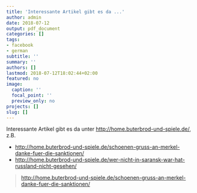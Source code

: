 ```yaml
---
title: 'Interessante Artikel gibt es da ...'
author: admin
date: 2018-07-12
output: pdf_document
categories: []
tags:
- facebook
- german
subtitle: ''
summary: ''
authors: []
lastmod: 2018-07-12T18:02:44+02:00
featured: no
image:
  caption: ''
  focal_point: ''
  preview_only: no
projects: []
slug: []
---
```

Interessante Artikel gibt es da unter http://home.buterbrod-und-spiele.de/, z.B.

- http://home.buterbrod-und-spiele.de/schoenen-gruss-an-merkel-danke-fuer-die-sanktionen/
- http://home.buterbrod-und-spiele.de/wer-nicht-in-saransk-war-hat-russland-nicht-gesehen/
> http://home.buterbrod-und-spiele.de/schoenen-gruss-an-merkel-danke-fuer-die-sanktionen/

